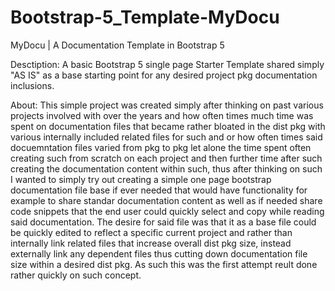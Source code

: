 # Bootstrap-5_Template-MyDocu
MyDocu | A Documentation Template in Bootstrap 5

 Desctiption: A basic Bootstrap 5 single page Starter Template shared simply "AS IS" as a base starting point for any desired project pkg documentation inclusions.

 About: This simple project was created simply after thinking on past various projects involved with over the years and how often times much time was spent on documentation files that became rather bloated in the dist pkg with various internally included related files for such and or how often times said docuemntation files varied from pkg to pkg let alone the time spent often creating such from scratch on each project and then further time after such creating the documentation content within such, thus after thinking on such I wanted to simply try out creating a simple one page bootstrap documentation file base if ever needed that would have functionality for example to share standar documentation content as well as if needed share code snippets that the end user could quickly select and copy while reading said documentation. The desire for said file was that it as a base file could be quickly edited to reflect a specific current project and rather than internally link related files that increase overall dist pkg size, instead externally link any dependent files thus cutting down documentation file size within a desired dist pkg. As such this was the first attempt reult done rather quickly on such concept. 
